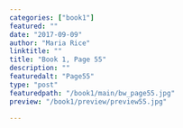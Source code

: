 ```yaml
---
categories: ["book1"]
featured: ""
date: "2017-09-09"
author: "Maria Rice"
linktitle: ""
title: "Book 1, Page 55"
description: ""
featuredalt: "Page55"
type: "post"
featuredpath: "/book1/main/bw_page55.jpg"
preview: "/book1/preview/preview55.jpg"

---
```

